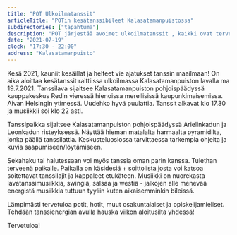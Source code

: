 ```yaml
---
title: "POT Ulkoilmatanssit"
articleTitle: "POTin kesätanssibileet Kalasatamanpuistossa"
subdirectories: ["tapahtuma"]
description: "POT järjestää avoimet ulkoilmatanssit , kaikki ovat tervetulleita."
date: "2021-07-19"
clock: "17:30 - 22:00"
address: "Kalasatamanpuisto"
---
```

Kesä 2021, kauniit kesäillat ja helteet vie ajatukset tanssin maailmaan! On aika aloittaa kesätanssit raittiissa ulkoilmassa Kalasatamanpuiston lavalla ma 19.7.2021. Tanssilava sijaitsee Kalasatamanpuiston pohjoispäädyssä kauppakeskus Redin vieressä hienoissa merellisissä kaupunkimaisemissa. Aivan Helsingin ytimessä. Uudehko hyvä puulattia. Tanssit alkavat klo 17.30 ja musiikkii soi klo 22 asti.

Tanssipaikka sijaitsee Kalasatamanpuiston pohjoispäädyssä Arielinkadun ja Leonkadun risteyksessä. Näyttää hieman matalalta harmaalta pyramidilta, jonka päällä tanssilattia. Keskusteluosiossa tarvittaessa tarkempia ohjeita ja kuvia saapumiseen/löytämiseen.

Sekahaku tai halutessaan voi myös tanssia oman parin kanssa. Tulethan terveenä paikalle. Paikalla on käsidesiä + soittolista josta voi katsoa soitettavat tanssilajit ja kappaleet etukäteen. Musiikki on nuorekasta lavatanssimusiikkia, swingiä, salsaa ja westiä - jalkojen alle menevää energistä musiikkia tuttuun tyyliin kuten aikaisemminkin bileissä.

Lämpimästi tervetuloa potit, hotit, muut osakuntalaiset ja opiskelijamieliset. Tehdään tanssienergian avulla hauska viikon aloitusilta yhdessä!

Tervetuloa!
